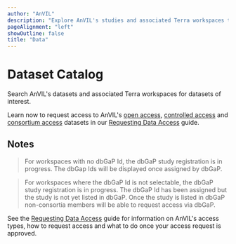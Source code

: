 ```yaml
---
author: "AnVIL"
description: "Explore AnVIL's studies and associated Terra workspaces to discover datasets of interest."
pageAlignment: "left"
showOutline: false
title: "Data"
---
```


# Dataset Catalog

Search AnVIL's datasets and associated Terra workspaces for datasets of interest. 

Learn now to request access to AnVIL's [open access](/resources/guides/requesting-data-access#data-access-types), [controlled access](/resources/guides/requesting-data-access#accessing-controlled-access-data) and [consortium access](/resources/guides/requesting-data-access#accessing-consortium-access-data) datasets in our [Requesting Data Access](/resources/guides/requesting-data-access) guide.


<data-dashboard></data-dashboard>

## Notes

> For workspaces with no dbGaP Id, the dbGaP study registration is in progress. The dbGap Ids will be displayed once assigned by dbGaP. 

>For workspaces where the dbGaP Id is not selectable, the dbGaP study registration is in progress.  The dbGaP Id has been assigned but the study is not yet listed in dbGaP. Once the study is listed in dbGaP non-consortia members will be able to request access via dbGaP.

 See the [Requesting Data Access](/resources/guides/requesting-data-access) guide for information on AnVIL's access types, how to request access and what to do once your access request is approved.
